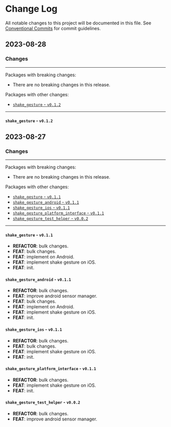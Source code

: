 # Change Log

All notable changes to this project will be documented in this file.
See [Conventional Commits](https://conventionalcommits.org) for commit guidelines.

## 2023-08-28

### Changes

---

Packages with breaking changes:

 - There are no breaking changes in this release.

Packages with other changes:

 - [`shake_gesture` - `v0.1.2`](#shake_gesture---v012)

---

#### `shake_gesture` - `v0.1.2`


## 2023-08-27

### Changes

---

Packages with breaking changes:

 - There are no breaking changes in this release.

Packages with other changes:

 - [`shake_gesture` - `v0.1.1`](#shake_gesture---v011)
 - [`shake_gesture_android` - `v0.1.1`](#shake_gesture_android---v011)
 - [`shake_gesture_ios` - `v0.1.1`](#shake_gesture_ios---v011)
 - [`shake_gesture_platform_interface` - `v0.1.1`](#shake_gesture_platform_interface---v011)
 - [`shake_gesture_test_helper` - `v0.0.2`](#shake_gesture_test_helper---v002)

---

#### `shake_gesture` - `v0.1.1`

 - **REFACTOR**: bulk changes.
 - **FEAT**: bulk changes.
 - **FEAT**: implement on Android.
 - **FEAT**: implement shake gesture on iOS.
 - **FEAT**: init.

#### `shake_gesture_android` - `v0.1.1`

 - **REFACTOR**: bulk changes.
 - **FEAT**: improve android sensor manager.
 - **FEAT**: bulk changes.
 - **FEAT**: implement on Android.
 - **FEAT**: implement shake gesture on iOS.
 - **FEAT**: init.

#### `shake_gesture_ios` - `v0.1.1`

 - **REFACTOR**: bulk changes.
 - **FEAT**: bulk changes.
 - **FEAT**: implement shake gesture on iOS.
 - **FEAT**: init.

#### `shake_gesture_platform_interface` - `v0.1.1`

 - **REFACTOR**: bulk changes.
 - **FEAT**: implement shake gesture on iOS.
 - **FEAT**: init.

#### `shake_gesture_test_helper` - `v0.0.2`

 - **REFACTOR**: bulk changes.
 - **FEAT**: improve android sensor manager.

